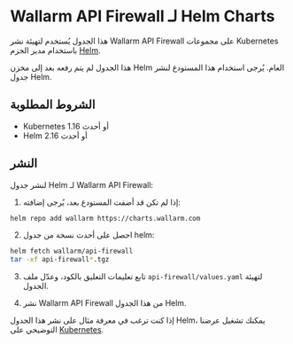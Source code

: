 # Wallarm API Firewall لـ Helm Charts

هذا الجدول يُستخدم لتهيئة نشر Wallarm API Firewall على مجموعات Kubernetes باستخدام مدير الحزم [Helm](https://helm.sh/).

هذا الجدول لم يتم رفعه بعد إلى مخزن Helm العام. يُرجى استخدام هذا المستودع لنشر جدول Helm.

## الشروط المطلوبة

* Kubernetes 1.16 أو أحدث
* Helm 2.16 أو أحدث

## النشر

لنشر جدول Helm لـ Wallarm API Firewall:

1. إذا لم تكن قد أضفت المستودع بعد، يُرجى إضافته:

```bash
helm repo add wallarm https://charts.wallarm.com
```

2. احصل على أحدث نسخة من جدول helm:

```bash
helm fetch wallarm/api-firewall
tar -xf api-firewall*.tgz
```

3. تابع تعليمات التعليق بالكود، وعدّل ملف `api-firewall/values.yaml` لتهيئة الجدول.

4. نشر Wallarm API Firewall من هذا الجدول Helm.

إذا كنت ترغب في معرفة مثال على نشر هذا الجدول Helm، يمكنك تشغيل عرضنا التوضيحي على [Kubernetes](https://github.com/wallarm/api-firewall/tree/main/demo/kubernetes).